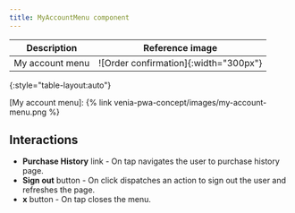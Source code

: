 ```yaml
---
title: MyAccountMenu component
---
```


| Description                | Reference image                               |
| -------------------------- | :-------------------------------------------: |
| My account menu            | ![Order confirmation]{:width="300px"}           |
{:style="table-layout:auto"}

[My account menu]: {% link venia-pwa-concept/images/my-account-menu.png %}

## Interactions

* **Purchase History** link - On tap navigates the user to purchase history page.
* **Sign out** button - On click dispatches an action to sign out the user and refreshes the page.
* **x** button - On tap closes the menu.
